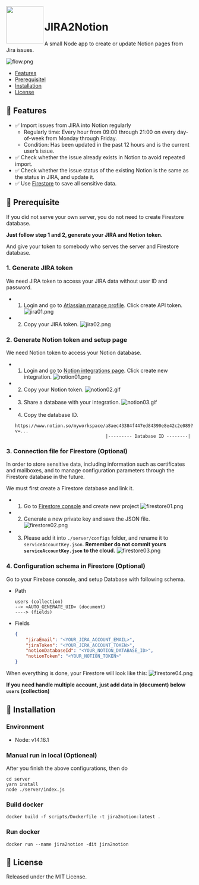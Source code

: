 <img align="left" width="100" height="100" src="./docs/logo.png">

# JIRA2Notion

A small Node app to create or update Notion pages from Jira issues.

![flow.png](./docs/flow.png)

* [Features](#features)
* [Prerequisitel](#prerequisite)
* [Installation](#installation)
* [License](#license)

## 🚀 Features
- ✅ Import issues from JIRA into Notion regularly
    - Regularly time: Every hour from 09:00 through 21:00 on every day-of-week from Monday through Friday.
    - Condition: Has been updated in the past 12 hours and is the current user’s issue.
- ✅ Check whether the issue already exists in Notion to avoid repeated import.
- ✅ Check whether the issue status of the existing Notion is the same as the status in JIRA, and update it.
- ✅ Use [Firestore](https://firebase.google.com/docs/firestore) to save all sensitive data.

## 📝 Prerequisite

If you did not serve your own server, you do not need to create Firestore database.

**Just follow step 1 and 2, generate your JIRA and Notion token.**

And give your token to somebody who serves the server and Firestore database.


### 1. Generate JIRA token

We need JIRA token to access your JIRA data without user ID and password.

- 1. Login and go to [Atlassian manage profile](https://id.atlassian.com/manage-profile/security/api-tokens). Click create API token.
    ![jira01.png](./docs/jira01.png)
     
- 2. Copy your JIRA token.
    ![jira02.png](./docs/jira02.png)

### 2. Generate Notion token and setup page

We need Notion token to access your Notion database.

- 1. Login and go to [Notion integrations page](https://www.notion.so/my-integrations). Click create new integration.
     ![notion01.png](./docs/notion01.png)

- 2. Copy your Notion token.
     ![notion02.gif](./docs/notion02.gif)
     
- 3. Share a database with your integration.
     ![notion03.gif](./docs/notion03.gif)

- 4. Copy the database ID.
    ```shell
    https://www.notion.so/myworkspace/a8aec43384f447ed84390e8e42c2e089?v=...
                                      |--------- Database ID --------|
    ```

### 3. Connection file for Firestore (Optional)

In order to store sensitive data, including information such as certificates and mailboxes, and to manage configuration parameters through the Firestore database in the future.

We must first create a Firestore database and link it.

- 1. Go to [Firestore console](https://console.firebase.google.com/) and create new project
     ![firestore01.png](./docs/firestore01.png)

- 2. Generate a new private key and save the JSON file.
     ![firestore02.png](./docs/firestore02.png)

- 3. Please add it into `./server/configs` folder, and rename it to `serviceAccountKey.json`. **Remember do not commit yours `serviceAccountKey.json` to the cloud.**
     ![firestore03.png](./docs/firestore03.png)
     
### 4. Configuration schema in Firestore (Optional)

Go to your Firebase console, and setup Database with following schema.

- Path
    ```shell
    users (collection)
    --> <AUTO_GENERATE_UID> (document)
    ----> (fields)
    ```

- Fields
    ```json
    {
        "jiraEmail": "<YOUR_JIRA_ACCOUNT_EMAIL>",
        "jiraToken": "<YOUR_JIRA_ACCOUNT_TOKEN>",
        "notionDatabaseId": "<YOUR_NOTION_DATABASE_ID>",
        "notionToken": "<YOUR_NOTION_TOKEN>"
    }
    ```
  
When everything is done, your Firestore will look like this:
![firestore04.png](./docs/firestore04.png)

**If you need handle multiple account, just add data in (document) below `users` (collection)**

## 👷 Installation

### Environment

- Node: v14.16.1

### Manual run in local (Optioneal)

After you finish the above configurations, then do
```shell
cd server
yarn install
node ./server/index.js
```

### Build docker
```shell
docker build -f scripts/Dockerfile -t jira2notion:latest .
```

### Run docker
```shell
docker run --name jira2notion -dit jira2notion
```

## 🔑 License

Released under the MIT License.